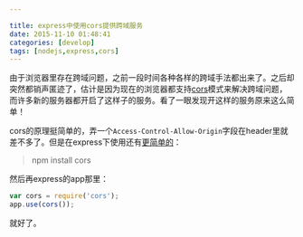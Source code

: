 ```yaml
---

title: express中使用cors提供跨域服务
date: 2015-11-10 01:48:41
categories: [develop]
tags: [nodejs,express,cors]
---
```


由于浏览器里存在跨域问题，之前一段时间各种各样的跨域手法都出来了。之后却突然都销声匿迹了，估计是因为现在的浏览器都支持[cors](https://en.wikipedia.org/wiki/Cross-origin_resource_sharing)模式来解决跨域问题，而许多新的服务器都开启了这样子的服务。看了一眼发现开这样的服务原来这么简单！  

<!--more-->

cors的原理挺简单的，弄一个`Access-Control-Allow-Origin`字段在header里就差不多了。但是在express下使用还有[更简单的](https://github.com/expressjs/cors)：  

> npm install cors

然后再express的app那里：

```js
var cors = require('cors');
app.use(cors());
```

就好了。

